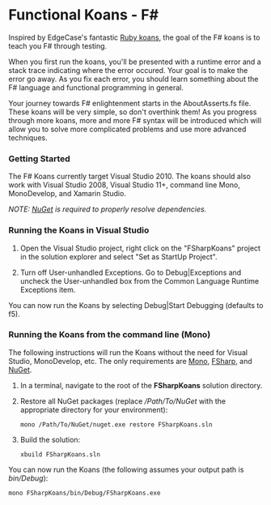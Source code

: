 # Functional Koans - F# #

Inspired by EdgeCase's fantastic [Ruby koans](http://github.com/edgecase/ruby_koans),
the goal of the F# koans is to teach you F# through testing.

When you first run the koans, you'll be presented with a runtime error and a
stack trace indicating where the error occured. Your goal is to make the
error go away. As you fix each error, you should learn something about
the F# language and functional programming in general.

Your journey towards F# enlightenment starts in the AboutAsserts.fs file. These
koans will be very simple, so don't overthink them! As you progress through
more koans, more and more F# syntax will be introduced which will allow
you to solve more complicated problems and use more advanced techniques.


### Getting Started

The F# Koans currently target Visual Studio 2010. The koans
should also work with Visual Studio 2008, Visual Studio 11+, command line Mono, MonoDevelop, and Xamarin Studio.

*NOTE: [NuGet](http://nuget.org/) is required to properly resolve dependencies.*

### Running the Koans in Visual Studio

1. Open the Visual Studio project, right click on the "FSharpKoans" project in the solution explorer
   and select "Set as StartUp Project".

2. Turn off User-unhandled Exceptions. Go to Debug|Exceptions and uncheck the User-unhandled box
   from the Common Language Runtime Exceptions item.

You can now run the Koans by selecting Debug|Start Debugging (defaults to f5).

### Running the Koans from the command line (Mono)

The following instructions will run the Koans without the need for Visual Studio, MonoDevelop, etc.
The only requirements are [Mono](http://www.mono-project.com/download/), [FSharp](http://fsharp.org), and [NuGet](http://nuget.org/nuget.exe).

1. In a terminal, navigate to the root of the __FSharpKoans__ solution directory.

2. Restore all NuGet packages (replace _/Path/To/NuGet_ with the appropriate directory for your
   environment):
   ```
   mono /Path/To/NuGet/nuget.exe restore FSharpKoans.sln
   ```
 
3. Build the solution:
   ```
   xbuild FSharpKoans.sln
   ```

You can now run the Koans (the following assumes your output path is _bin/Debug_):
```
mono FSharpKoans/bin/Debug/FSharpKoans.exe
```
